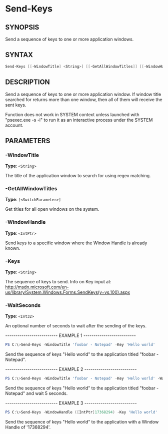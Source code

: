 Send-Keys
=========

SYNOPSIS
--------

Send a sequence of keys to one or more application windows.

SYNTAX
------

```powershell
Send-Keys [[-WindowTitle] <String>] [[-GetAllWindowTitles]] [[-WindowHandle] <IntPtr>] [[-Keys] <String>] [[-WaitSeconds] <Int32>] [<CommonParameters>]
```

DESCRIPTION
-----------

Send a sequence of keys to one or more application window. If window
title searched for returns more than one window, then all of them will
receive the sent keys.

Function does not work in SYSTEM context unless launched with
"psexec.exe -s -i" to run it as an interactive process under the SYSTEM
account.

PARAMETERS
----------

### -WindowTitle

**Type**: `<String>`

The title of the application window to search for using regex matching.

### -GetAllWindowTitles

**Type**: `[<SwitchParameter>]`

Get titles for all open windows on the system.

### -WindowHandle

**Type**: `<IntPtr>`

Send keys to a specific window where the Window Handle is already known.

### -Keys

**Type**: `<String>`

The sequence of keys to send. Info on Key input at:
http://msdn.microsoft.com/en-us/library/System.Windows.Forms.SendKeys(v=vs.100).aspx

### -WaitSeconds

**Type**: `<Int32>`

An optional number of seconds to wait after the sending of the keys.

-------------------------- EXAMPLE 1 --------------------------

```powershell
PS C:\>Send-Keys -WindowTitle 'foobar - Notepad' -Key 'Hello world'
```

Send the sequence of keys "Hello world" to the application titled
"foobar - Notepad".

-------------------------- EXAMPLE 2 --------------------------

```powershell
PS C:\>Send-Keys -WindowTitle 'foobar - Notepad' -Key 'Hello world' -WaitSeconds 5
```

Send the sequence of keys "Hello world" to the application titled
"foobar - Notepad" and wait 5 seconds.

-------------------------- EXAMPLE 3 --------------------------

```powershell
PS C:\>Send-Keys -WindowHandle ([IntPtr]17368294) -Key 'Hello world'
```

Send the sequence of keys "Hello world" to the application with a Window
Handle of '17368294'.
